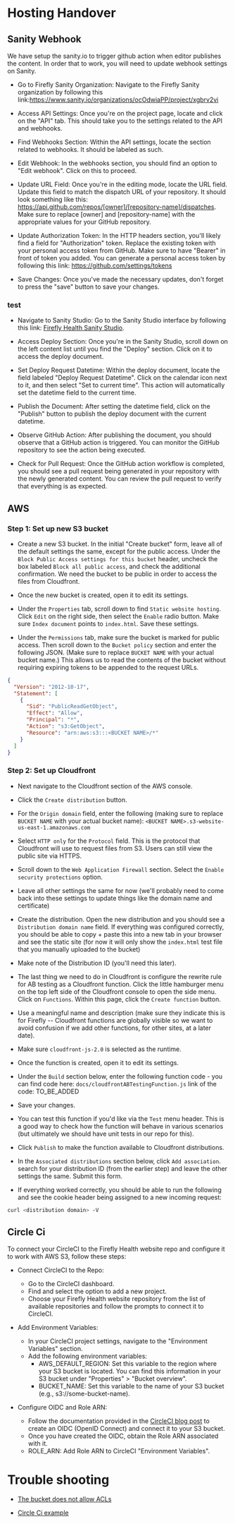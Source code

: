 # Hosting Handover

## Sanity Webhook

We have setup the sanity.io to trigger github action when editor publishes the content. In order that to work, you will need to update webhook settings on Sanity.

- Go to Firefly Sanity Organization: Navigate to the Firefly Sanity organization by following this link:https://www.sanity.io/organizations/ocOdwiaPP/project/xgbrv2vi

- Access API Settings: Once you're on the project page, locate and click on the "API" tab. This should take you to the settings related to the API and webhooks.

- Find Webhooks Section: Within the API settings, locate the section related to webhooks. It should be labeled as such.

- Edit Webhook: In the webhooks section, you should find an option to "Edit webhook". Click on this to proceed.

- Update URL Field: Once you're in the editing mode, locate the URL field. Update this field to match the dispatch URL of your repository. It should look something like this: https://api.github.com/repos/[owner]/[repository-name]/dispatches. Make sure to replace [owner] and [repository-name] with the appropriate values for your GitHub repository.

- Update Authorization Token: In the HTTP headers section, you'll likely find a field for "Authorization" token. Replace the existing token with your personal access token from GitHub. Make sure to have "Bearer" in front of token you added. You can generate a personal access token by following this link: https://github.com/settings/tokens

- Save Changes: Once you've made the necessary updates, don't forget to press the "save" button to save your changes.

### test

- Navigate to Sanity Studio: Go to the Sanity Studio interface by following this link: [Firefly Health Sanity Studio](https://fireflyhealth.sanity.studio/production/structure).

- Access Deploy Section: Once you're in the Sanity Studio, scroll down on the left content list until you find the "Deploy" section. Click on it to access the deploy document.

- Set Deploy Request Datetime: Within the deploy document, locate the field labeled "Deploy Request Datetime". Click on the calendar icon next to it, and then select "Set to current time". This action will automatically set the datetime field to the current time.

- Publish the Document: After setting the datetime field, click on the "Publish" button to publish the deploy document with the current datetime.

- Observe GitHub Action: After publishing the document, you should observe that a GitHub action is triggered. You can monitor the GitHub repository to see the action being executed.

- Check for Pull Request: Once the GitHub action workflow is completed, you should see a pull request being generated in your repository with the newly generated content. You can review the pull request to verify that everything is as expected.

## AWS

### Step 1: Set up new S3 bucket

- Create a new S3 bucket. In the initial "Create bucket" form, leave all of
  the default settings the same, except for the public access. Under the
  `Block Public Access settings for this bucket` header, uncheck the box
  labeled `Block all public access`, and check the additional confirmation.
  We need the bucket to be public in order to access the files from Cloudfront.

- Once the new bucket is created, open it to edit its settings.

- Under the `Properties` tab, scroll down to find `Static website hosting`.
  Click `Edit` on the right side, then select the `Enable` radio button.
  Make sure `Index document` points to `index.html`. Save these settings.

- Under the `Permissions` tab, make sure the bucket is marked for public access.
  Then scroll down to the `Bucket policy` section and enter the following JSON.
  (Make sure to replace `BUCKET NAME` with your actual bucket name.)
  This allows us to read the contents of the bucket without requiring expiring
  tokens to be appended to the request URLs.

```json
{
  "Version": "2012-10-17",
  "Statement": [
    {
      "Sid": "PublicReadGetObject",
      "Effect": "Allow",
      "Principal": "*",
      "Action": "s3:GetObject",
      "Resource": "arn:aws:s3:::<BUCKET NAME>/*"
    }
  ]
}
```

### Step 2: Set up Cloudfront

- Next navigate to the Cloudfront section of the AWS console.

- Click the `Create distribution` button.

- For the `Origin domain` field, enter the following (making sure to replace
  `BUCKET NAME` with your actual bucket name): `<BUCKET NAME>.s3-website-us-east-1.amazonaws.com`

- Select `HTTP only` for the `Protocol` field. This is the protocol that
  Cloudfront will use to request files from S3. Users can still view the
  public site via HTTPS.

- Scroll down to the `Web Application Firewall` section. Select the
  `Enable security protections` option.

- Leave all other settings the same for now (we'll probably need to come back
  into these settings to update things like the domain name and certificate)

- Create the distribution. Open the new distribution and you should see a
  `Distribution domain name` field. If everything was configured correctly,
  you should be able to copy + paste this into a new tab in your browser
  and see the static site (for now it will only show the `index.html` test
  file that you manually uploaded to the bucket)

- Make note of the Distribution ID (you'll need this later).

- The last thing we need to do in Cloudfront is configure the rewrite rule
  for AB testing as a Cloudfront function. Click the little hamburger menu
  on the top left side of the Cloudfront console to open the side menu.
  Click on `Functions`. Within this page, click the `Create function` button.

- Use a meaningful name and description (make sure they indicate this is for
  Firefly -- Cloudfront functions are globally visible so we want to avoid
  confusion if we add other functions, for other sites, at a later date).

- Make sure `cloudfront-js-2.0` is selected as the runtime.

- Once the function is created, open it to edit its settings.

- Under the `Build` section below, enter the following function code - you can find code here: `docs/cloudfrontABTestingFunction.js`
  link of the code: TO_BE_ADDED

- Save your changes.

- You can test this function if you'd like via the `Test` menu header.
  This is a good way to check how the function will behave in various
  scenarios (but ultimately we should have unit tests in our repo for this).

- Click `Publish` to make the function available to Cloudfront distributions.

- In the `Associated distributions` section below, click `Add association`.
  search for your distribution ID (from the earlier step) and leave the other
  settings the same. Submit this form.

- If everything worked correctly, you should be able to run the following
  and see the cookie header being assigned to a new incoming request:

```bash
curl <distribution domain> -V
```

## Circle Ci

To connect your CircleCI to the Firefly Health website repo and configure it to work with AWS S3, follow these steps:

- Connect CircleCI to the Repo:

  - Go to the CircleCI dashboard.
  - Find and select the option to add a new project.
  - Choose your Firefly Health website repository from the list of available repositories and follow the prompts to connect it to CircleCI.

- Add Environment Variables:

  - In your CircleCI project settings, navigate to the "Environment Variables" section.
  - Add the following environment variables:
    - AWS_DEFAULT_REGION: Set this variable to the region where your S3 bucket is located. You can find this information in your S3 bucket under "Properties" > "Bucket overview".
    - BUCKET_NAME: Set this variable to the name of your S3 bucket (e.g., s3://some-bucket-name).

- Configure OIDC and Role ARN:
  - Follow the documentation provided in the [CircleCI blog post](https://circleci.com/blog/openid-connect-identity-tokens/) to create an OIDC (OpenID Connect) and connect it to your S3 bucket.
  - Once you have created the OIDC, obtain the Role ARN associated with it.
  - ROLE_ARN: Add Role ARN to CircleCI "Environment Variables".

# Trouble shooting

- [The bucket does not allow ACLs](https://stackoverflow.com/questions/71080354/getting-the-bucket-does-not-allow-acls-error)

- [Circle Ci example](https://circleci.com/developer/orbs/orb/circleci/aws-s3#usage-sync_and_copy_with_oidc)

